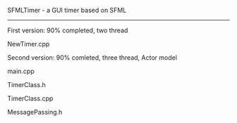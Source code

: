SFMLTimer - a GUI timer based on SFML

-----------------------

First version: 90% completed, two thread

NewTimer.cpp

Second version: 90% comleted, three thread, Actor model

main.cpp 

TimerClass.h

TimerClass.cpp

MessagePassing.h
